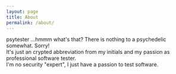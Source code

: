 ```yaml
---
layout: page
title: About
permalink: /about/
---
```


psytester ...hmmm what's that? There is nothing to a psychedelic somewhat. Sorry!<br>
It's just an crypted abbreviation from my initials and my passion as professional software tester.<br>
I'm no security "expert", I just have a passion to test software.
